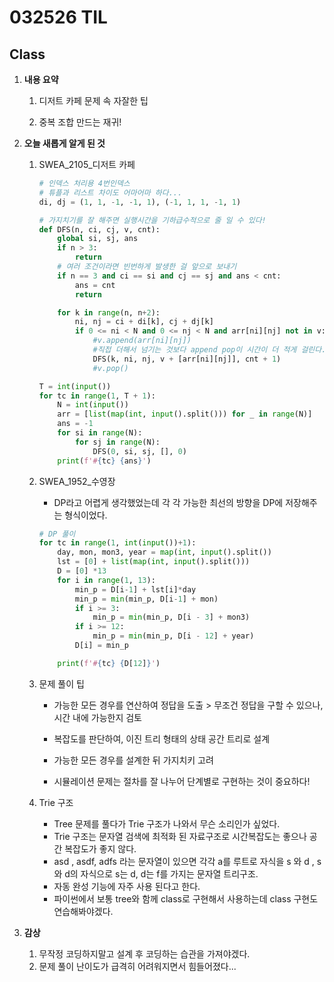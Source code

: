 # 032526 TIL

## Class

 1. **내용 요약**

    1. 디저트 카페 문제 속 자잘한 팁

    1. 중복 조합 만드는 재귀!

       

 2. **오늘 새롭게 알게 된 것**

    1. SWEA_2105_디저트 카페

         ```python
         # 인덱스 처리용 4번인덱스
         # 튜플과 리스트 차이도 어마어마 하다...
         di, dj = (1, 1, -1, -1, 1), (-1, 1, 1, -1, 1)
         
         # 가지치기를 잘 해주면 실행시간을 기하급수적으로 줄 일 수 있다!
         def DFS(n, ci, cj, v, cnt):
             global si, sj, ans
             if n > 3:
                 return
             # 여러 조건이라면 빈번하게 발생한 걸 앞으로 보내기
             if n == 3 and ci == si and cj == sj and ans < cnt:
                 ans = cnt
                 return
         
             for k in range(n, n+2):
                 ni, nj = ci + di[k], cj + dj[k]
                 if 0 <= ni < N and 0 <= nj < N and arr[ni][nj] not in v:
                     #v.append(arr[ni][nj])
                     #직접 더해서 넘기는 것보다 append pop이 시간이 더 적게 걸린다.
                     DFS(k, ni, nj, v + [arr[ni][nj]], cnt + 1)
                     #v.pop()
         
         T = int(input())
         for tc in range(1, T + 1):
             N = int(input())
             arr = [list(map(int, input().split())) for _ in range(N)]
             ans = -1
             for si in range(N):
                 for sj in range(N):
                     DFS(0, si, sj, [], 0)
             print(f'#{tc} {ans}')
         ```
    
         
    
    2. SWEA_1952_수영장
    
         * DP라고 어렵게 생각했었는데 각 각 가능한 최선의 방향을 DP에 저장해주는 형식이었다.
    
         ```python
         # DP 풀이
         for tc in range(1, int(input())+1):
             day, mon, mon3, year = map(int, input().split())
             lst = [0] + list(map(int, input().split()))
             D = [0] *13
             for i in range(1, 13):
                 min_p = D[i-1] + lst[i]*day
                 min_p = min(min_p, D[i-1] + mon)
                 if i >= 3:
                     min_p = min(min_p, D[i - 3] + mon3)
                 if i >= 12:
                     min_p = min(min_p, D[i - 12] + year)
                 D[i] = min_p
         
             print(f'#{tc} {D[12]}')
         ```
    
         
    
    3. 문제 풀이 팁
    
         * 가능한 모든 경우를 연산하여 정답을 도출 > 무조건 정답을 구할 수 있으나, 시간 내에 가능한지 검토
    
         * 복잡도를 판단하여, 이진 트리 형태의 상태 공간 트리로 설계
    
         * 가능한 모든 경우를 설계한 뒤 가지치키 고려
    
         * 시뮬레이션 문제는 절차를 잘 나누어 단계별로 구현하는 것이 중요하다!
    
           
    
    4. Trie 구조
    
         * Tree 문제를 풀다가 Trie 구조가 나와서 무슨 소리인가 싶었다.
         * Trie 구조는 문자열 검색에 최적화 된 자료구조로 시간복잡도는 좋으나 공간 복잡도가 좋지 않다.
         * asd , asdf, adfs 라는 문자열이 있으면 각각 a를 루트로 자식을 s 와 d , s 와 d의 자식으로 s는 d, d는 f를 가지는 문자열 트리구조.
         * 자동 완성 기능에 자주 사용 된다고 한다.
         * 파이썬에서 보통 tree와 함께 class로 구현해서 사용하는데 class 구현도 연습해봐야겠다.
    
    
    
 3. **감상**

     1. 무작정 코딩하지말고 설계 후 코딩하는 습관을 가져야겠다.
     1. 문제 풀이 난이도가 급격히 어려워지면서 힘들어졌다...
